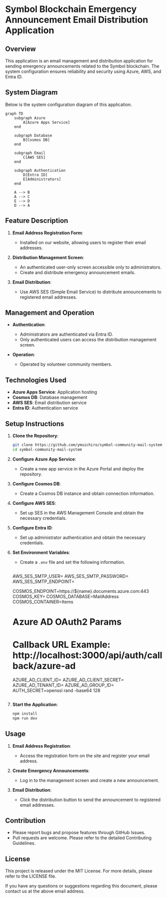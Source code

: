 # Symbol Blockchain Emergency Announcement Email Distribution Application

## Overview
This application is an email management and distribution application for sending emergency announcements related to the Symbol blockchain. The system configuration ensures reliability and security using Azure, AWS, and Entra ID.

## System Diagram
Below is the system configuration diagram of this application.

```mermaid
graph TD
    subgraph Azure
        A[Azure Apps Service]
    end

    subgraph Database
        B[Cosmos DB]
    end

    subgraph Email
        C[AWS SES]
    end

    subgraph Authentication
        D[Entra ID]
        E[Administrators]
    end

    A --> B
    A --> C
    E --> D
    D --> A
```

## Feature Description
1. **Email Address Registration Form**:
   - Installed on our website, allowing users to register their email addresses.
   
2. **Distribution Management Screen**:
   - An authenticated user-only screen accessible only to administrators.
   - Create and distribute emergency announcement emails.

3. **Email Distribution**:
   - Use AWS SES (Simple Email Service) to distribute announcements to registered email addresses.

## Management and Operation
- **Authentication**:
  - Administrators are authenticated via Entra ID.
  - Only authenticated users can access the distribution management screen.

- **Operation**:
  - Operated by volunteer community members.

## Technologies Used
- **Azure Apps Service**: Application hosting
- **Cosmos DB**: Database management
- **AWS SES**: Email distribution service
- **Entra ID**: Authentication service

## Setup Instructions
1. **Clone the Repository**:
   ```bash
   git clone https://github.com/ymuichiro/symbol-community-mail-system
   cd symbol-community-mail-system
   ```

2. **Configure Azure App Service**:
   - Create a new app service in the Azure Portal and deploy the repository.

3. **Configure Cosmos DB**:
   - Create a Cosmos DB instance and obtain connection information.

4. **Configure AWS SES**:
   - Set up SES in the AWS Management Console and obtain the necessary credentials.

5. **Configure Entra ID**:
   - Set up administrator authentication and obtain the necessary credentials.

6. **Set Environment Variables**:
   - Create a `.env` file and set the following information.
     ```
    AWS_SES_SMTP_USER=
    AWS_SES_SMTP_PASSWORD=
    AWS_SES_SMTP_ENDPOINT=

    COSMOS_ENDPOINT=https://${name}.documents.azure.com:443
    COSMOS_KEY=
    COSMOS_DATABASE=MailAddress
    COSMOS_CONTAINER=Items

    # Azure AD OAuth2 Params
    # Callback URL Example: http://localhost:3000/api/auth/callback/azure-ad
    AZURE_AD_CLIENT_ID=
    AZURE_AD_CLIENT_SECRET=
    AZURE_AD_TENANT_ID=
    AZURE_AD_GROUP_ID=
    AUTH_SECRET=openssl rand -base64 128
    ```

7. **Start the Application**:
   ```bash
   npm install
   npm run dev
   ```

## Usage
1. **Email Address Registration**:
   - Access the registration form on the site and register your email address.

2. **Create Emergency Announcements**:
   - Log in to the management screen and create a new announcement.

3. **Email Distribution**:
   - Click the distribution button to send the announcement to registered email addresses.

## Contribution
- Please report bugs and propose features through GitHub Issues.
- Pull requests are welcome. Please refer to the detailed Contributing Guidelines.

## License
This project is released under the MIT License. For more details, please refer to the LICENSE file.

If you have any questions or suggestions regarding this document, please contact us at the above email address.